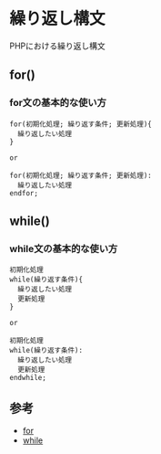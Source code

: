# 繰り返し構文

PHPにおける繰り返し構文

## for()
### for文の基本的な使い方
```
for(初期化処理; 繰り返す条件; 更新処理){
  繰り返したい処理
}

or

for(初期化処理; 繰り返す条件; 更新処理):
  繰り返したい処理
endfor;
```


## while()
### while文の基本的な使い方
```
初期化処理
while(繰り返す条件){
  繰り返したい処理
  更新処理
}

or

初期化処理
while(繰り返す条件):
  繰り返したい処理
  更新処理
endwhile;
```

## 参考
- [for](https://www.php.net/manual/ja/control-structures.for.php)
- [while](https://www.php.net/manual/ja/control-structures.while.php)
